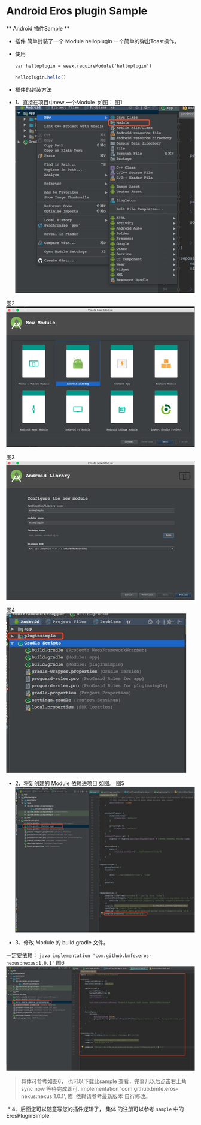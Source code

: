 # Android Eros plugin Sample

** Android 插件Sample **

* 插件 简单封装了一个 Module   helloplugin  一个简单的弹出Toast操作。

* 使用

    ```
	var helloplugin = weex.requireModule('helloplugin')
	```

    ```js
	helloplugin.hello()

    ```

* 插件的封装方法

* 1、直接在项目中new 一个Module  如图：
图1![](https://raw.githubusercontent.com/myliuyx/source/master/plugin_new_1.jpg)

图2![](https://raw.githubusercontent.com/myliuyx/source/master/plugin_new_2.jpg)

图3![](https://raw.githubusercontent.com/myliuyx/source/master/plugin_new_3.jpg)

图4![](https://raw.githubusercontent.com/myliuyx/source/master/plugin_new_4.jpg)


* 2、将新创建的 Module 依赖进项目 如图。
图5![](https://raw.githubusercontent.com/myliuyx/source/master/plugin_new_5.jpg)

* 3、修改 Module 的 build.gradle 文件。

一定要依赖：
      ``` java
        implementation 'com.github.bmfe.eros-nexus:nexus:1.0.1'
      ```
  图6![](https://raw.githubusercontent.com/myliuyx/source/master/plugin_new_6.png)  
  
> 具体可参考如图6， 也可以下载此sample 查看，完事儿以后点击右上角 sync now 等待完成即可.
> implementation 'com.github.bmfe.eros-nexus:nexus:1.0.1', 库
  依赖请参考最新版本 自行修改。
  
  * 4、后面您可以随意写您的插件逻辑了， 集体 的注册可以参考 `sample` 中的 ErosPluginSimple.



